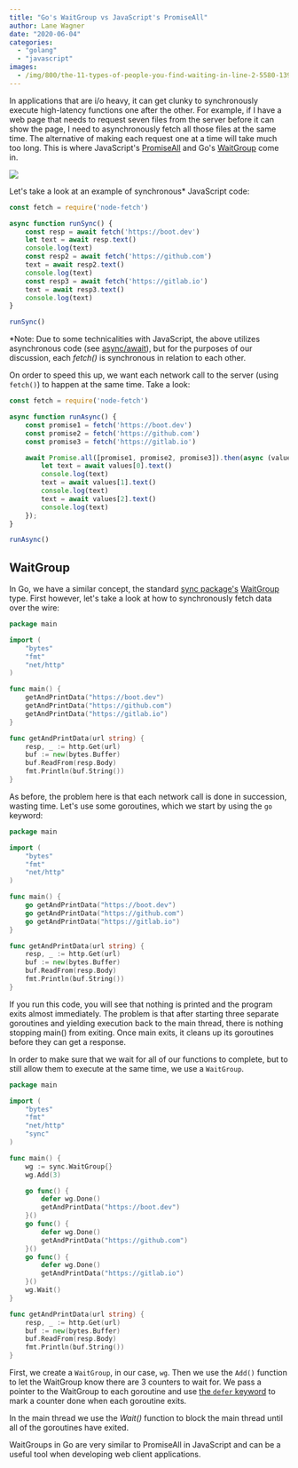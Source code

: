 ```yaml
---
title: "Go's WaitGroup vs JavaScript's PromiseAll"
author: Lane Wagner
date: "2020-06-04"
categories: 
  - "golang"
  - "javascript"
images:
  - /img/800/the-11-types-of-people-you-find-waiting-in-line-2-5580-1395413282-13_dblbig.webp
---
```


In applications that are i/o heavy, it can get clunky to synchronously execute high-latency functions one after the other. For example, if I have a web page that needs to request seven files from the server before it can show the page, I need to asynchronously fetch all those files at the same time. The alternative of making each request one at a time will take much too long. This is where JavaScript's [PromiseAll](https://developer.mozilla.org/en-US/docs/Web/JavaScript/Reference/Global_Objects/Promise/all) and Go's [WaitGroup](https://golang.org/pkg/sync/#WaitGroup) come in.

![](/img/800/Screen-Shot-2020-06-03-at-7.23.33-AM-1-1024x606.png)

Let's take a look at an example of synchronous\* JavaScript code:

```js
const fetch = require('node-fetch')

async function runSync() {
    const resp = await fetch('https://boot.dev')
    let text = await resp.text()
    console.log(text)
    const resp2 = await fetch('https://github.com')
    text = await resp2.text()
    console.log(text)
    const resp3 = await fetch('https://gitlab.io')
    text = await resp3.text()
    console.log(text)
}

runSync()
```

\*Note: Due to some technicalities with JavaScript, the above utilizes asynchronous code (see [async/await](https://javascript.info/async-await)), but for the purposes of our discussion, each _fetch()_ is synchronous in relation to each other.

On order to speed this up, we want each network call to the server (using `fetch()`) to happen at the same time. Take a look:

```js
const fetch = require('node-fetch')

async function runAsync() {
    const promise1 = fetch('https://boot.dev')
    const promise2 = fetch('https://github.com')
    const promise3 = fetch('https://gitlab.io')

    await Promise.all([promise1, promise2, promise3]).then(async (values) => {
        let text = await values[0].text()
        console.log(text)
        text = await values[1].text()
        console.log(text)
        text = await values[2].text()
        console.log(text)
    });
}

runAsync()
```

## WaitGroup

In Go, we have a similar concept, the standard [sync package's](https://golang.org/pkg/sync/) [WaitGroup](https://golang.org/pkg/sync/#WaitGroup) type. First however, let's take a look at how to synchronously fetch data over the wire:

```go
package main

import (
	"bytes"
	"fmt"
	"net/http"
)

func main() {
	getAndPrintData("https://boot.dev")
	getAndPrintData("https://github.com")
	getAndPrintData("https://gitlab.io")
}

func getAndPrintData(url string) {
	resp, _ := http.Get(url)
	buf := new(bytes.Buffer)
	buf.ReadFrom(resp.Body)
	fmt.Println(buf.String())
}
```

As before, the problem here is that each network call is done in succession, wasting time. Let's use some goroutines, which we start by using the `go` keyword:

```go
package main

import (
	"bytes"
	"fmt"
	"net/http"
)

func main() {
	go getAndPrintData("https://boot.dev")
	go getAndPrintData("https://github.com")
	go getAndPrintData("https://gitlab.io")
}

func getAndPrintData(url string) {
	resp, _ := http.Get(url)
	buf := new(bytes.Buffer)
	buf.ReadFrom(resp.Body)
	fmt.Println(buf.String())
}
```

If you run this code, you will see that nothing is printed and the program exits almost immediately. The problem is that after starting three separate goroutines and yielding execution back to the main thread, there is nothing stopping main() from exiting. Once main exits, it cleans up its goroutines before they can get a response.

In order to make sure that we wait for all of our functions to complete, but to still allow them to execute at the same time, we use a `WaitGroup`.

```go
package main

import (
	"bytes"
	"fmt"
	"net/http"
	"sync"
)

func main() {
	wg := sync.WaitGroup{}
	wg.Add(3)

	go func() {
		defer wg.Done()
		getAndPrintData("https://boot.dev")
	}()
	go func() {
		defer wg.Done()
		getAndPrintData("https://github.com")
	}()
	go func() {
		defer wg.Done()
		getAndPrintData("https://gitlab.io")
	}()
	wg.Wait()
}

func getAndPrintData(url string) {
	resp, _ := http.Get(url)
	buf := new(bytes.Buffer)
	buf.ReadFrom(resp.Body)
	fmt.Println(buf.String())
}
```

First, we create a `WaitGroup`, in our case, `wg`. Then we use the `Add()` function to let the WaitGroup know there are 3 counters to wait for. We pass a pointer to the WaitGroup to each goroutine and use [the `defer` keyword](/golang/defer-golang/) to mark a counter done when each goroutine exits.

In the main thread we use the _Wait()_ function to block the main thread until all of the goroutines have exited.

WaitGroups in Go are very similar to PromiseAll in JavaScript and can be a useful tool when developing web client applications.
